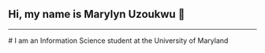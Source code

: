 ## Hi, my name is Marylyn Uzoukwu  👋
<hr>
# I am an Information Science student at the University of Maryland
<!--

Here are some ideas to get you started:

- 🔭 I’m currently working on Machine Projects!
- 🌱 I’m currently learning JavaScript, Node.js, React, and Machine Learning Skills.
- 💬 Ask me about Data Science, Machine Learning, Python, and creating more equitable tech solutions.
- 📫 How to reach me: marylynuzoukwu@gail.com
- ⚡ Fun fact: I enjoy working out and going on runs.
-->
# Connect with me
https://www.linkedin.com/in/marylyn-uzoukwu/

# Languages and tools

